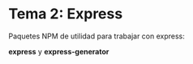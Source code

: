 # Tema 2: Express

Paquetes NPM de utilidad para trabajar con express:

**express** y **express-generator**